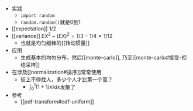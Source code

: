 - 实践
  - `import random`
  - `random.random()`就是0到1
- [[expectation]] $1/2$
- [[variance]] $EX^2-(EX)^2=1/3-1/4=1/12$
  - 也就是均匀细棒的[[转动惯量]]
- 应用
  - 生成基本的均匀分布，然后[[monte-carlo]], 乃至[[monte-carlo#接受-拒绝采样]]
- 在涉及[[normalization#排序]]常常使用
  - 街上不停找人，多少个人才比第一个高？
    - $\int_0^1 (1+1/x)dx$发散了
- 参考
  - [[pdf-transform#cdf-uniform]]
